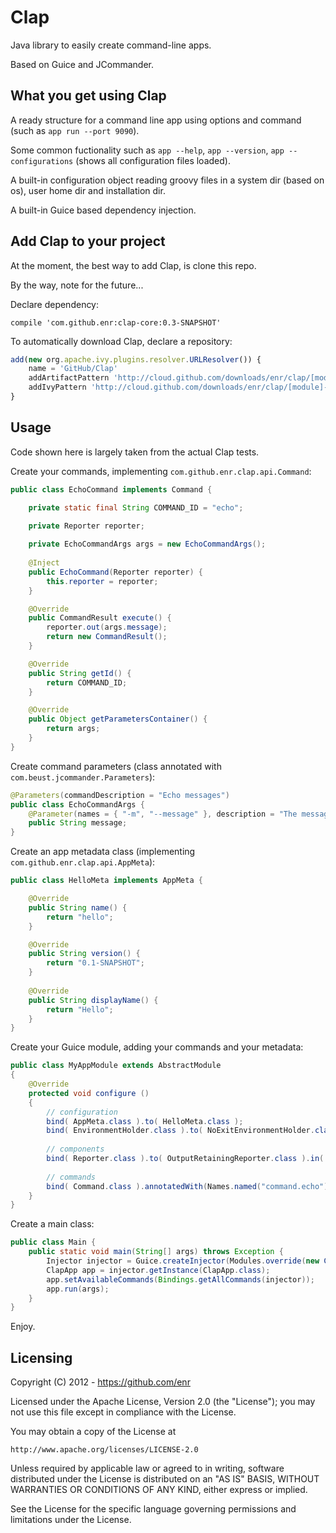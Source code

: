 Clap
====

Java library to easily create command-line apps.

Based on Guice and JCommander.


What you get using Clap
-----------------------

A ready structure for a command line app using options and command (such as `app run --port 9090`).

Some common fuctionality such as `app --help`, `app --version`, `app --configurations` (shows all configuration files loaded).

A built-in configuration object reading groovy files in a system dir (based on os), user home dir and installation dir.

A built-in Guice based dependency injection.


Add Clap to your project
------------------------

At the moment, the best way to add Clap, is clone this repo.

By the way, note for the future...

Declare dependency:


    compile 'com.github.enr:clap-core:0.3-SNAPSHOT'


To automatically download Clap, declare a repository:


```javascript
add(new org.apache.ivy.plugins.resolver.URLResolver()) {
    name = 'GitHub/Clap'
    addArtifactPattern 'http://cloud.github.com/downloads/enr/clap/[module]-[revision].[ext]'
    addIvyPattern 'http://cloud.github.com/downloads/enr/clap/[module]-[revision].pom'
}
```

Usage
-----

Code shown here is largely taken from the actual Clap tests.


Create your commands, implementing `com.github.enr.clap.api.Command`:


```java
public class EchoCommand implements Command {

	private static final String COMMAND_ID = "echo";
	
	private Reporter reporter;

	private EchoCommandArgs args = new EchoCommandArgs();
	
	@Inject
	public EchoCommand(Reporter reporter) {
		this.reporter = reporter;
	}

	@Override
	public CommandResult execute() {
		reporter.out(args.message);
		return new CommandResult();
	}

	@Override
	public String getId() {
		return COMMAND_ID;
	}

	@Override
	public Object getParametersContainer() {
		return args;
	}
}
```


Create command parameters (class annotated with `com.beust.jcommander.Parameters`):


```java
@Parameters(commandDescription = "Echo messages")
public class EchoCommandArgs {
    @Parameter(names = { "-m", "--message" }, description = "The message to echo")
    public String message;
}
```


Create an app metadata class (implementing `com.github.enr.clap.api.AppMeta`):


```java
public class HelloMeta implements AppMeta {

	@Override
	public String name() {
		return "hello";
	}

	@Override
	public String version() {
		return "0.1-SNAPSHOT";
	}
	
	@Override
	public String displayName() {
		return "Hello";
	}
}
```


Create your Guice module, adding your commands and your metadata:


```java
public class MyAppModule extends AbstractModule
{
    @Override
    protected void configure ()
    {
        // configuration
        bind( AppMeta.class ).to( HelloMeta.class );
        bind( EnvironmentHolder.class ).to( NoExitEnvironmentHolder.class ).in( Singleton.class );
        
        // components
        bind( Reporter.class ).to( OutputRetainingReporter.class ).in( Singleton.class );
        
        // commands
        bind( Command.class ).annotatedWith(Names.named("command.echo")).to( EchoCommand.class );
    }
}
```


Create a main class:


```java
public class Main {
    public static void main(String[] args) throws Exception {
        Injector injector = Guice.createInjector(Modules.override(new ClapModule()).with(new MyAppModule()));
        ClapApp app = injector.getInstance(ClapApp.class);
        app.setAvailableCommands(Bindings.getAllCommands(injector));
        app.run(args);
    }
}
```


Enjoy.


Licensing
---------

Copyright (C) 2012 - https://github.com/enr

Licensed under the Apache License, Version 2.0 (the "License");
you may not use this file except in compliance with the License.

You may obtain a copy of the License at

    http://www.apache.org/licenses/LICENSE-2.0

Unless required by applicable law or agreed to in writing, software
distributed under the License is distributed on an "AS IS" BASIS,
WITHOUT WARRANTIES OR CONDITIONS OF ANY KIND, either express or implied.

See the License for the specific language governing permissions and
limitations under the License.



